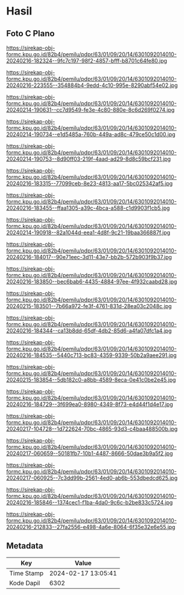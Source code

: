 # Hasil

## Foto C Plano

https://sirekap-obj-formc.kpu.go.id/82b4/pemilu/pdpr/63/01/09/20/14/6301092014010-20240216-182324--9fc7c197-98f2-4857-bfff-b8701c64fe80.jpg

https://sirekap-obj-formc.kpu.go.id/82b4/pemilu/pdpr/63/01/09/20/14/6301092014010-20240216-223555--354884b4-9edd-4c10-995e-8290abf54e02.jpg

https://sirekap-obj-formc.kpu.go.id/82b4/pemilu/pdpr/63/01/09/20/14/6301092014010-20240214-190631--cc7d9549-fe3e-4c80-880e-8c6d269f0274.jpg

https://sirekap-obj-formc.kpu.go.id/82b4/pemilu/pdpr/63/01/09/20/14/6301092014010-20240214-190734--e1d5485a-760b-449a-ad8c-479ce50c1d00.jpg

https://sirekap-obj-formc.kpu.go.id/82b4/pemilu/pdpr/63/01/09/20/14/6301092014010-20240214-190753--8d90ff03-219f-4aad-ad29-8d8c59bcf231.jpg

https://sirekap-obj-formc.kpu.go.id/82b4/pemilu/pdpr/63/01/09/20/14/6301092014010-20240216-183315--77099ceb-8e23-4813-aa17-5bc025342af5.jpg

https://sirekap-obj-formc.kpu.go.id/82b4/pemilu/pdpr/63/01/09/20/14/6301092014010-20240216-183455--ffaa1305-a39c-4bca-a588-c1d9903f1cb5.jpg

https://sirekap-obj-formc.kpu.go.id/82b4/pemilu/pdpr/63/01/09/20/14/6301092014010-20240214-190918--82a1044d-eea1-4d8f-9c21-19baa366887f.jpg

https://sirekap-obj-formc.kpu.go.id/82b4/pemilu/pdpr/63/01/09/20/14/6301092014010-20240216-184017--90e71eec-3d11-43e7-bb2b-572b903f9b37.jpg

https://sirekap-obj-formc.kpu.go.id/82b4/pemilu/pdpr/63/01/09/20/14/6301092014010-20240216-183850--bec6bab6-4435-4884-97ee-4f932caabd28.jpg

https://sirekap-obj-formc.kpu.go.id/82b4/pemilu/pdpr/63/01/09/20/14/6301092014010-20240215-183501--7b66a972-fe3f-4761-831d-28ea03c2048c.jpg

https://sirekap-obj-formc.kpu.go.id/82b4/pemilu/pdpr/63/01/09/20/14/6301092014010-20240216-184344--ca13b8dd-65df-4db2-85d6-a4fa07dfc1a4.jpg

https://sirekap-obj-formc.kpu.go.id/82b4/pemilu/pdpr/63/01/09/20/14/6301092014010-20240216-184535--5440c713-bc83-4359-9339-50b2a9aee291.jpg

https://sirekap-obj-formc.kpu.go.id/82b4/pemilu/pdpr/63/01/09/20/14/6301092014010-20240215-183854--5db182c0-a8bb-4589-8eca-0e41c0be2e45.jpg

https://sirekap-obj-formc.kpu.go.id/82b4/pemilu/pdpr/63/01/09/20/14/6301092014010-20240216-184729--3f699ea0-8980-4349-8f73-e4d44f1d4e17.jpg

https://sirekap-obj-formc.kpu.go.id/82b4/pemilu/pdpr/63/01/09/20/14/6301092014010-20240217-104728--1d722624-70bc-4865-93d3-c4baa488500b.jpg

https://sirekap-obj-formc.kpu.go.id/82b4/pemilu/pdpr/63/01/09/20/14/6301092014010-20240217-060659--50181fb7-10b1-4487-8666-50dae3b9a5f2.jpg

https://sirekap-obj-formc.kpu.go.id/82b4/pemilu/pdpr/63/01/09/20/14/6301092014010-20240217-060925--7c3dd99b-2561-4ed0-ab6b-553dbedcd625.jpg

https://sirekap-obj-formc.kpu.go.id/82b4/pemilu/pdpr/63/01/09/20/14/6301092014010-20240216-185846--1374cec1-f1ba-4da0-9c6c-b2be833c5724.jpg

https://sirekap-obj-formc.kpu.go.id/82b4/pemilu/pdpr/63/01/09/20/14/6301092014010-20240216-212833--27fa2556-e498-4a6e-8064-6f35e32e6e55.jpg


## Metadata

| Key        | Value               |
| ---------- | ------------------- |
| Time Stamp | 2024-02-17 13:05:41 |
| Kode Dapil | 6302                |



